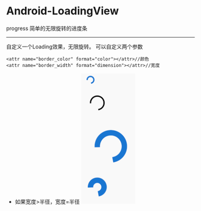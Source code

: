 # Android-LoadingView
progress 简单的无限旋转的进度条
***  
  自定义一个Loading效果，无限旋转。
  可以自定义两个参数
  ```
  <attr name="border_color" format="color"></attr>//颜色
  <attr name="border_width" format="dimension"></attr>//宽度
  ```
    
- 如果宽度>半径，宽度=半径
![image](https://github.com/xuanu/Android-LoadingView/raw/master/screenshots/loading2.gif)
